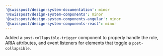 ```yaml
---
'@swisspost/design-system-documentation': minor
'@swisspost/design-system-components': minor
'@swisspost/design-system-components-angular': minor
'@swisspost/design-system-components-react': minor
---
```


Added a `post-collapsible-trigger` component to properly handle the role, ARIA attributes, and event listeners for elements that toggle a `post-collapsible`.
